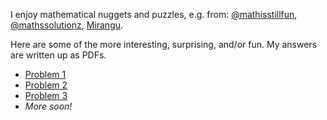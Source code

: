 I enjoy mathematical nuggets and puzzles, e.g. from:
[@mathisstillfun](https://x.com/mathisstillfun),
[@mathssolutionz](https://x.com/mathssolutionz),
[Mirangu](https://mirangu.com).

Here are some of the more interesting, surprising, and/or fun. My answers are written up as PDFs.

* [Problem 1](problem-1/index.html)
* [Problem 2](problem-2/index.html)
* [Problem 3](problem-3/index.html)
* _More soon!_

<!--
JD Cook.
All my puzzle books...

And others from Twitter
* https://x.com/tcorbettclark/status/1675758858831011841
* https://x.com/tcorbettclark/status/1660174431535202309
* https://x.com/tcorbettclark/status/1586618640295682048
* https://x.com/tcorbettclark/status/1581236996563144706
* https://x.com/tcorbettclark/status/1572334490504273928
* https://x.com/tcorbettclark/status/1565333608402866176
* https://x.com/tcorbettclark/status/1558145609214967808
-->
